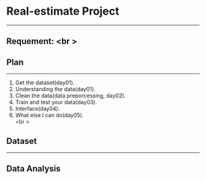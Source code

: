# Real-estimate Project
---
Requement:
<br \>
- 
## Plan
---
1. Get the dataset(day01).
2. Understanding the data(day01).
3. Clean the data(data preporcessing, day02).
4. Train and test your data(day03).
5. Interface(day04).
6. What else I can do(day05).  
<br \>
## Dataset
---
## Data Analysis